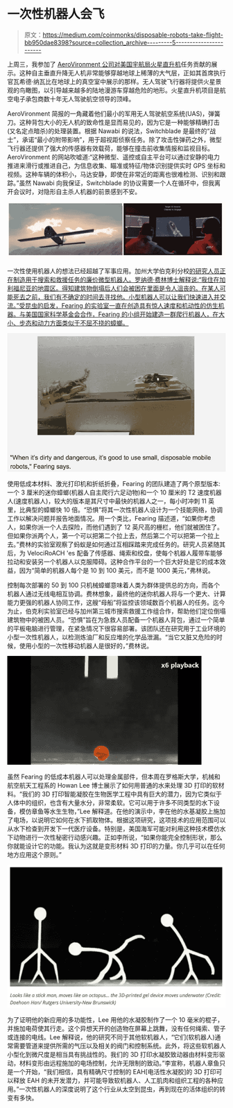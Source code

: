 # 一次性机器人会飞

> 原文：<https://medium.com/coinmonks/disposable-robots-take-flight-bb950dae8398?source=collection_archive---------5----------------------->

上周三，我参加了 [AeroVironment 公司对美国宇航局](https://www.avinc.com/)[火星直升机](https://www.nasa.gov/press-release/mars-helicopter-to-fly-on-nasa-s-next-red-planet-rover-mission)任务贡献的展示。这种自主垂直升降无人机非常能够穿越地球上稀薄的大气层，正如其首席执行官瓦希德·纳瓦比在地球上的真空室中展示的那样。无人驾驶飞行器将提供火星景观的鸟瞰图，以引导越来越多的陆地漫游车穿越危险的地形。火星直升机项目是航空电子承包商数十年无人驾驶航空领导的顶峰。

AeroVironment 简报的一角藏着他们最小的军用无人驾驶航空系统(UAS)，弹簧刀。这种背包大小的无人机的致命性是显而易见的，因为它是一种能够精确打击(又名定点暗杀)的处理装置。根据 Nawabi 的说法，Switchblade 是最终的“战士”，承诺“最小的附带影响”，用于超视距侦察任务。除了攻击性弹药之外，微型飞行器还提供了强大的传感器有效载荷，能够在撞击前收集情报和监视目标。AeroVironment 的网站吹嘘道:“这种微型、遥控或自主平台可以通过安静的电力推进来滑行或推进自己，为信息收集、瞄准或特征/物体识别提供实时 GPS 坐标和视频。这种车辆的体积小，马达安静，即使在非常近的距离也很难检测、识别和跟踪。”虽然 Nawabi 向我保证，Switchblade 的协议需要一个人在循环中，但我离开会议时，对隐形自主杀人机器的前景感到不安。

![](img/50e4c8d468ec840eb1623d75de841d09.png)

一次性使用机器人的想法已经超越了军事应用。加州大学伯克利分校[的研究人员正在制造用于搜索和救援任务的廉价微型机器人。罗纳德·费林博士解释说:“我住在加利福尼亚的地震区。得知建筑物倒塌后人们会被困在里面是令人沮丧的。在某人可能死去之前，我们有不确定的时间去寻找他。小型机器人可以让我们快速进入并交流。”受昆虫的启发，Fearing 的实验室一直在创造具有惊人速度和机动性的仿生机器。与美国国家科学基金会合作，Fearing 的小组开始建造一群爬行机器人，在大小、步态和动力方面类似于不屈不挠的蟑螂。](https://people.eecs.berkeley.edu/~ronf/Biomimetics.html)

![](img/57420b7421d469995be263a3e3c260ef.png)

使用低成本材料、激光打印机和折纸折叠，Fearing 的团队建造了两个原型版本:一个 3 厘米的迷你蟑螂(机器人自主爬行六足动物)和一个 10 厘米的 T2 速度机器人(速度机器人)，较大的版本是其尺寸中最快的机器人之一，每小时冲刺 11 英里，比典型的蟑螂快 10 倍。“恐惧”将其一次性机器人设计为一个技能网络，协调工作以解决问题并报告地面情况。用一个类比，Fearing 描述道，“如果你考虑人，如果你派一个人去探险，而他们遇到了 12 英尺高的栅栏，他们就被困住了。但如果你派两个人，第一个可以把第二个拉上去，然后第二个可以把第一个拉上去。”费林的实验室观察了蚂蚁是如何通过互相踩踏来完成任务的。研究人员紧随其后，为 VelociRoACH 'es 配备了传感器、绳索和绞盘，使每个机器人履带车能够拉动和安装另一个机器人以克服障碍。这种合作平台的一个巨大好处是它的成本效益，因为“简单的机器人每个是 10 到 100 美元，而不是 1000 美元，”弗林说。

控制每次部署的 50 到 100 只机械蟑螂意味着人类为群体提供总的方向，而各个机器人通过无线电相互协调。费林想象，最终他的迷你机器人将与一个更大、计算能力更强的机器人协同工作，这艘“母船”将监控该领域数百个机器人的任务。迄今为止，伯克利实验室已经与加州第三城市搜索救援工作组合作，帮助他们定位倒塌建筑物中的被困人员。“恐惧”旨在为急救人员配备一个机器人背包，通过一个简单的平板电脑进行管理，在紧急情况下很容易部署。该团队还在研究用于工业环境的小型一次性机器人，以检测炼油厂和反应堆的化学品泄漏。“当它又脏又危险的时候，使用小型的一次性移动机器人是很好的，”费林说。

![](img/b633c4ac1a6d6e51718bdf82ac7067b5.png)

虽然 Fearing 的低成本机器人可以处理金属部件，但本周在罗格斯大学，机械和航空航天工程系的 Howan Lee 博士展示了如何用普通的水来处理 3D 打印的软材料。“我们的 3D 打印智能凝胶在生物医学工程中具有巨大的潜力，因为它类似于人体中的组织，也含有大量水分，非常柔软。它可以用于许多不同类型的水下设备，模仿章鱼等水生生物，”Lee 解释道。在他的演示中，李在他的水基凝胶上施加了电场，以说明它如何在水下抓取物体。根据这项研究，这项技术的应用范围可以从水下检查到开发下一代医疗设备。特别是，美国海军可能对利用这种技术模仿水下动物进行一次性秘密行动感兴趣。正如李所说，“如果你能完全控制形状，那么你就能设计它的功能。我认为这就是变形材料 3D 打印的力量。你几乎可以在任何地方应用这个原则。”

![](img/9c43a862c67b66813a9708230c9c5ba5.png)

为了证明他的新应用的多功能性，Lee 用他的水凝胶制作了一个 10 毫米的棍子，并施加电荷使其行走。这个异想天开的创造物在屏幕上跳舞，没有任何绳索、管子或连接的电线。Lee 解释说，他的研究不同于其他软机器人，“它们(软机器人)通常需要管道来提供所需的气压以及相关的阀门和控制系统。此外，将这些软机器人小型化到微尺度是相当具有挑战性的。我们的 3D 打印水凝胶致动器由材料变形驱动，材料变形由远程施加的电场控制，允许无限制的致动。”李宣称，机器人章鱼只是一个开始，“我们相信，具有精确尺寸控制的 EAH[电活性水凝胶]的 3D 打印可以释放 EAH 的未开发潜力，并可能导致软机器人、人工肌肉和组织工程的各种应用。”一次性机器人的深度说明了这个行业从太空到昆虫，再到现在的活体组织的转变有多快。